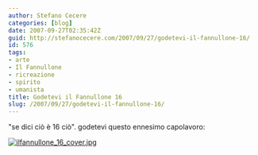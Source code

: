 ```yaml
---
author: Stefano Cecere
categories: [blog]
date: 2007-09-27T02:35:42Z
guid: http://stefanocecere.com/2007/09/27/godetevi-il-fannullone-16/
id: 576
tags:
- arte
- Il Fannullone
- ricreazione
- spirito
- umanista
title: Godetevi il Fannullone 16
slug: /2007/09/27/godetevi-il-fannullone-16/
---
```


"se dici ciò è 16 ciò". godetevi questo ennesimo capolavoro:

[![ilfannullone_16_cover.jpg](http://stefanocecere.com/wp-content/uploads/sites/3/2007/09/ilfannullone_16_cover.jpg)](http://www.ilfannullone.it/articoli/ilfannullone-16/)